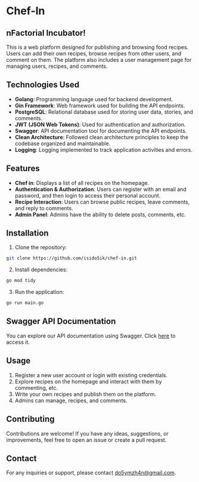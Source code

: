 # Chef-In
## nFactorial Incubator!

This is a web platform designed for publishing and browsing food recipes.
Users can add their own recipes, browse recipes from other users, and comment on them.
The platform also includes a user management page for managing users, recipes, and comments.

## Technologies Used
- **Golang**: Programming language used for backend development.
- **Gin Framework**: Web framework used for building the API endpoints.
- **PostgreSQL**: Relational database used for storing user data, stories, and comments.
- **JWT (JSON Web Tokens)**: Used for authentication and authorization.
- **Swagger**: API documentation tool for documenting the API endpoints.
- **Clean Architecture**: Followed clean architecture principles to keep the codebase organized and maintainable.
- **Logging**: Logging implemented to track application activities and errors.

## Features
- **Chef in**: Displays a list of all recipes on the homepage.
- **Authentication & Authorization**: Users can register with an email and password, and then login to access their personal account.
- **Recipe Interaction**: Users can browse public recipes, leave comments, and reply to comments.
- **Admin Panel**: Admins have the ability to delete posts, comments, etc.

## Installation
1. Clone the repository:

```bash
git clone https://github.com/isido5ik/chef-in.git
```
2. Install dependencies:
```bash
go mod tidy
```
3. Run the application:
```bash
go run main.go
```
## Swagger API Documentation

You can explore our API documentation using Swagger. Click [here](http://localhost:8000/swagger/index.html#/) to access it.

## Usage
1. Register a new user account or login with existing credentials.
2. Explore recipes on the homepage and interact with them by commenting, etc.
3. Write your own recipes and publish them on the platform.
4. Admins can manage, recipes, and comments.

## Contributing
Contributions are welcome! If you have any ideas, suggestions, or improvements, feel free to open an issue or create a pull request.

## Contact
For any inquiries or support, please contact do5ymzh4n@gmail.com.
